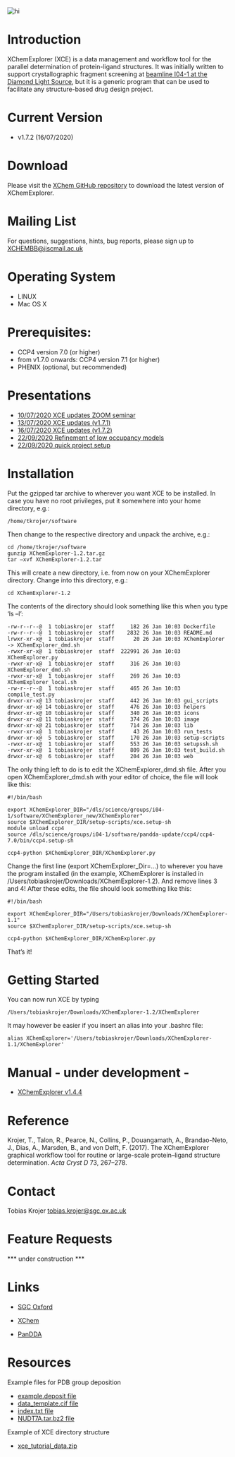 
 <img src="XChemExplorer_banner.png" alt="hi" class="inline"/>

# [](#header-1)Introduction

XChemExplorer (XCE) is a data management and workflow tool for the parallel determination of protein-ligand structures. It was initially written to support crystallographic fragment screening at [beamline I04-1 at the Diamond Light Source](http://www.diamond.ac.uk/Beamlines/Mx/Fragment-Screening.html), but it is a generic program that can be used to facilitate any structure-based drug design project.

# Current Version

* v1.7.2 (16/07/2020)


# [](#header-1)Download

Please visit the [XChem GitHub repository](https://github.com/xchem/XChemExplorer) to download the latest version of XChemExplorer.


# [](#header-1)Mailing List

For questions, suggestions, hints, bug reports, please sign up to XCHEMBB@jiscmail.ac.uk


# [](#header-1)Operating System
* LINUX
* Mac OS X


# [](#header-1)Prerequisites:
* CCP4 version 7.0 (or higher)
* from v1.7.0 onwards: CCP4 version 7.1 (or higher)
* PHENIX (optional, but recommended)


# [](#header-1)Presentations

* [10/07/2020 XCE updates ZOOM seminar](https://github.com/tkrojer/XChemExplorer/blob/gh-pages/presentations/XCE_updates_2020-07-10.pptx)
* [13/07/2020 XCE updates (v1.7.1)](https://github.com/tkrojer/XChemExplorer/blob/gh-pages/presentations/XCE_updates_2020-07-13.pptx)
* [16/07/2020 XCE updates (v1.7.2)](https://github.com/tkrojer/XChemExplorer/blob/gh-pages/presentations/XCE_updates_2020-07-16.pptx)
* [22/09/2020 Refinement of low occupancy models](https://github.com/tkrojer/XChemExplorer/blob/gh-pages/presentations/2020-09-22_refinement_of_low_occupancy_models.pptx)
* [22/09/2020 quick project setup](https://github.com/tkrojer/XChemExplorer/blob/gh-pages/presentations/2020-09-22_quick_XCE_project_setup.pptx)



# [](#header-1)Installation

Put the gzipped tar archive to wherever you want XCE to be installed. In case you have no root privileges, put it somewhere into your home directory, e.g.:

```
/home/tkrojer/software
```

Then change to the respective directory and unpack the archive, e.g.:

```shell
cd /home/tkrojer/software
gunzip XChemExplorer-1.2.tar.gz
tar –xvf XChemExplorer-1.2.tar
```

This will create a new directory, i.e. from now on your XChemExplorer directory. Change into this directory, e.g.:

```shell
cd XChemExplorer-1.2
```

The contents of the directory should look something like this when you type ‘ls –l’:
```
-rw-r--r--@  1 tobiaskrojer  staff     182 26 Jan 10:03 Dockerfile
-rw-r--r--@  1 tobiaskrojer  staff    2832 26 Jan 10:03 README.md
lrwxr-xr-x@  1 tobiaskrojer  staff      20 26 Jan 10:03 XChemExplorer -> XChemExplorer_dmd.sh
-rwxr-xr-x@  1 tobiaskrojer  staff  222991 26 Jan 10:03 XChemExplorer.py
-rwxr-xr-x@  1 tobiaskrojer  staff     316 26 Jan 10:03 XChemExplorer_dmd.sh
-rwxr-xr-x@  1 tobiaskrojer  staff     269 26 Jan 10:03 XChemExplorer_local.sh
-rw-r--r--@  1 tobiaskrojer  staff     465 26 Jan 10:03 compile_test.py
drwxr-xr-x@ 13 tobiaskrojer  staff     442 26 Jan 10:03 gui_scripts
drwxr-xr-x@ 14 tobiaskrojer  staff     476 26 Jan 10:03 helpers
drwxr-xr-x@ 10 tobiaskrojer  staff     340 26 Jan 10:03 icons
drwxr-xr-x@ 11 tobiaskrojer  staff     374 26 Jan 10:03 image
drwxr-xr-x@ 21 tobiaskrojer  staff     714 26 Jan 10:03 lib
-rwxr-xr-x@  1 tobiaskrojer  staff      43 26 Jan 10:03 run_tests
drwxr-xr-x@  5 tobiaskrojer  staff     170 26 Jan 10:03 setup-scripts
-rwxr-xr-x@  1 tobiaskrojer  staff     553 26 Jan 10:03 setupssh.sh
-rwxr-xr-x@  1 tobiaskrojer  staff     809 26 Jan 10:03 test_build.sh
drwxr-xr-x@  6 tobiaskrojer  staff     204 26 Jan 10:03 web
```

The only thing left to do is to edit the XChemExplorer_dmd.sh file. After you open XChemExplorer_dmd.sh with your editor of choice, the file will look like this:

```shell
#!/bin/bash

export XChemExplorer_DIR="/dls/science/groups/i04-1/software/XChemExplorer_new/XChemExplorer"
source $XChemExplorer_DIR/setup-scripts/xce.setup-sh
module unload ccp4
source /dls/science/groups/i04-1/software/pandda-update/ccp4/ccp4-7.0/bin/ccp4.setup-sh

ccp4-python $XChemExplorer_DIR/XChemExplorer.py
```

Change the first line (export XChemExplorer_Dir=...) to wherever you have the program installed (in the example, XChemExplorer is installed in /Users/tobiaskrojer/Downloads/XChemExplorer-1.2). And remove lines 3 and 4! After these edits, the file should look something like this:

```shell
#!/bin/bash

export XChemExplorer_DIR="/Users/tobiaskrojer/Downloads/XChemExplorer-1.1"
source $XChemExplorer_DIR/setup-scripts/xce.setup-sh

ccp4-python $XChemExplorer_DIR/XChemExplorer.py
```

That’s it! 




# Getting Started

You can now run XCE by typing

```shell
/Users/tobiaskrojer/Downloads/XChemExplorer-1.2/XChemExplorer
```

It may however be easier if you insert an alias into your .bashrc file:

```shell
alias XChemExplorer='/Users/tobiaskrojer/Downloads/XChemExplorer-1.1/XChemExplorer'
```

# Manual - under development -

* [XChemExplorer v1.4.4](https://github.com/tkrojer/XChemExplorer/blob/gh-pages/XCE_manual_1.4.4.pdf)


# Reference

Krojer, T., Talon, R., Pearce, N., Collins, P., Douangamath, A., Brandao-Neto, J., Dias, A., Marsden, B., and von Delft, F. (2017). The XChemExplorer graphical workflow tool for routine or large-scale protein–ligand structure determination. _Acta Cryst D_ 73, 267–278.


# Contact

Tobias Krojer
tobias.krojer@sgc.ox.ac.uk

# Feature Requests

*** under construction ***


# Links

* [SGC Oxford](http://www.thesgc.org/scientists/groups/oxford)

* [XChem](http://www.diamond.ac.uk/Beamlines/Mx/Fragment-Screening.html)

* [PanDDA](https://pandda.bitbucket.io)


# Resources

Example files for PDB group deposition
* <a href="https://github.com/tkrojer/XChemExplorer/blob/gh-pages/example.deposit">example.deposit file</a>
* <a href="https://github.com/tkrojer/XChemExplorer/blob/gh-pages/data_template.cif">data_template.cif file</a>
* <a href="https://github.com/tkrojer/XChemExplorer/blob/gh-pages/index.txt">index.txt file</a>
* <a href="https://github.com/tkrojer/XChemExplorer/blob/gh-pages/NUDT7A.tar.bz2">NUDT7A.tar.bz2 file</a>

Example of XCE directory structure
* <a href="https://github.com/tkrojer/XChemExplorer/blob/gh-pages/xce_tutorial_data.zip">xce_tutorial_data.zip</a>
